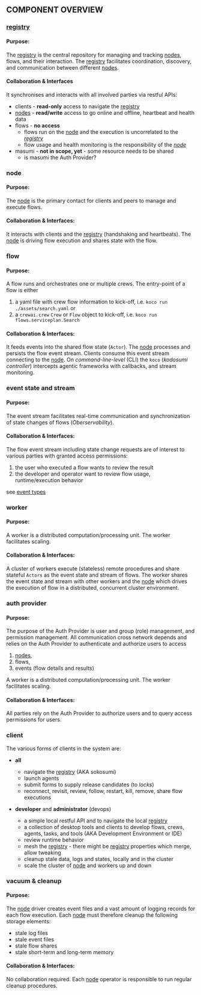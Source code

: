 ## COMPONENT OVERVIEW

### [registry](./Registry.md)

#### Purpose:

The [registry](./Registry.md) is the central repository for managing and tracking [nodes](./Nodes.md), flows, and their interaction. The [registry](./Registry.md) facilitates coordination, discovery, and communication between different [nodes](./Nodes.md). 

#### Collaboration & Interfaces

It synchronises and interacts with all involved parties via restful APIs:
* clients - **read-only** access to navigate the [registry](./Registry.md)
* [nodes](./Nodes.md) - **read/write** access to go online and offline, heartbeat and health data
* flows - **no access** 
    * flows run on the [node](./Nodes.md) and the execution is uncorrelated to the _[registry](./Registry.md)_
    * flow usage and health monitoring is the responsibility of the _[node](./Nodes.md)_
* masumi - **not in scope, yet** - some resource needs to be shared
    * is masumi the Auth Provider?

### node

#### Purpose:

The [node](./Nodes.md) is the primary contact for clients and peers to manage and execute flows. 

#### Collaboration & Interfaces:

It interacts with clients and the [registry](./Registry.md) (handshaking and heartbeats). The [node](./Nodes.md) is driving flow execution and shares state with the flow.

### flow

#### Purpose:

A flow runs and orchestrates one or multiple crews. The entry-point of a flow is either
1) a yaml file with crew flow information to kick-off, i.e. `koco run ./assets/search.yaml` or
2) a `crewai.crew` `Crew` or `Flow` object to kick-off, i.e. `koco run flows.serviceplan.Search`

#### Collaboration & Interfaces:

It feeds events into the shared flow state (`Actor`). The [node](./Nodes.md) processes and persists the flow event stream. Clients consume this event stream connecting to the [node](./Nodes.md). On _command-line-level_ (CLI) the `koco` (_kodosumi controller_) intercepts agentic frameworks with callbacks, and stream monitoring.

### event state and stream

#### Purpose:

The event stream facilitates real-time communication and synchronization of state changes of flows (_Oberservability_).

#### Collaboration & Interfaces:

The flow event stream including state change requests are of interest to various parties with granted access permissions:
1) the user who executed a flow wants to review the result 
2) the developer and operator want to review flow usage, runtime/execution behavior

see [event types](Events.md)

### worker

#### Purpose:

A worker is a distributed computation/processing unit. The worker facilitates scaling. 

#### Collaboration & Interfaces:

A cluster of workers execute (stateless) remote procedures and share stateful `Actors` as the event state and stream of flows. The worker shares the event state and stream with other workers and the [node](./Nodes.md) which drives the execution of flow in a distributed, concurrent cluster environment.

### auth provider

#### Purpose:

The purpose of the Auth Provider is user and group (role) management, and permission management. All communication cross network depends and relies on the Auth Provider to authenticate and authorize users to access

1) [nodes](./Nodes.md),
2) flows, 
3) events (flow details and results)

A worker is a distributed computation/processing unit. The worker facilitates scaling. 

#### Collaboration & Interfaces:

All parties rely on the Auth Provider to authorize users and to query access permissions for users.

### client

The various forms of clients in the system are:

* **all**
    * navigate the [registry](./Registry.md) (AKA sokosumi)
    * launch agents
    * submit forms to supply release candidates (to _locks_)
    * reconnect, revisit, review, follow, restart, kill, remove, share flow executions 

* **developer** and **administrator** (devops)
    * a simple local restful API and to navigate the local [registry](./Registry.md)
    * a collection of desktop tools and clients to develop flows, crews, agents, tasks, and tools (AKA Development Environment or IDE)
    * review runtime behavior
    * mesh the [registry](./Registry.md) - there might be [registry](./Registry.md) properties which merge, allow tweaking
    * cleanup stale data, logs and states, locally and in the cluster
    * scale the cluster of [node](./Nodes.md) and workers up and down

### vacuum & cleanup

#### Purpose:

The [node](./Nodes.md) driver creates event files and a vast amount of logging records for each flow execution. Each [node](./Nodes.md) must therefore cleanup the following storage elements:
* stale log files
* stale event files
* stale flow shares
* stale short-term and long-term memory

#### Collaboration & Interfaces:

No collaboration required. Each [node](./Nodes.md) operator is responsible to run regular cleanup procedures.


